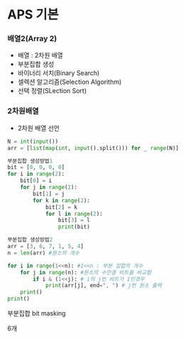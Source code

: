 # APS 기본
### 배열2(Array 2)
- 배열 : 2차원 배열
- 부분집합 생성
- 바이너리 서치(Binary Search)
- 셀렉션 알고리즘(Selection Algorithm)
- 선택 정렬(SLection Sort)

### 2차원배열
- 2차원 배열 선언
```python
N = int(input())
arr = [list(map(int, input().split())) for _ range(N)]
```

```python
부분집합 생성방법1
bit = [0, 0, 0, 0]
for i in range(2):
    bit[0] = i
    for j in range(2):
        bit[1] = j
        for k in range(2):
            bit[2] = k
            for l in range(2):
                bit[3] = l
                print(bit)

부분집합 생성방법2
arr = [3, 6, 7, 1, 5, 4]
n = len(arr) #원소의 개수

for i in range(1<<n): #1<<n : 부분 집합의 개수 
    for j in range(n): #원소의 수만큼 비트를 비교함
        if i & (1<<j): # i의 j번 비트가 1인경우
            print(arr[j], end=", ") # j번 원소 출력
    print()
print()
```

부분집합 bit masking

6개

